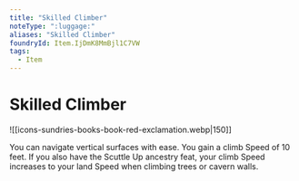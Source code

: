 ```yaml
---
title: "Skilled Climber"
noteType: ":luggage:"
aliases: "Skilled Climber"
foundryId: Item.IjDmK8MmBjl1C7VW
tags:
  - Item
---
```


# Skilled Climber
![[icons-sundries-books-book-red-exclamation.webp|150]]

You can navigate vertical surfaces with ease. You gain a climb Speed of 10 feet. If you also have the Scuttle Up ancestry feat, your climb Speed increases to your land Speed when climbing trees or cavern walls.
